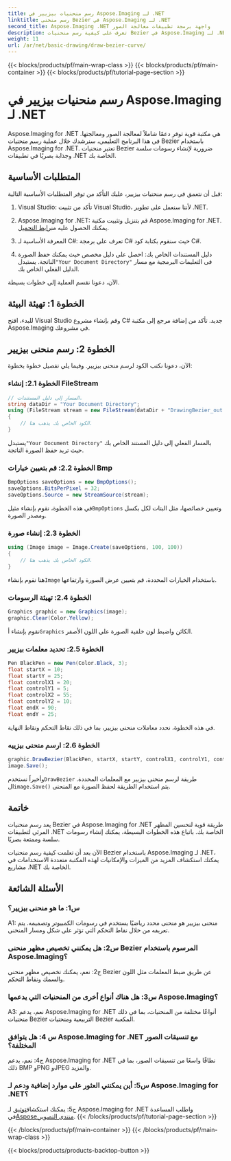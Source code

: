 ```yaml
---
title: رسم منحنيات بيزيير في Aspose.Imaging لـ .NET
linktitle: رسم منحنى Bezier في Aspose.Imaging لـ .NET
second_title: Aspose.Imaging .NET واجهة برمجة تطبيقات معالجة الصور
description: تعرف على كيفية رسم منحنيات Bezier في Aspose.Imaging لـ .NET. قم بتحسين رسومات .NET الخاصة بك باستخدام هذا الدليل التفصيلي خطوة بخطوة.
weight: 11
url: /ar/net/basic-drawing/draw-bezier-curve/
---
```


{{< blocks/products/pf/main-wrap-class >}}
{{< blocks/products/pf/main-container >}}
{{< blocks/products/pf/tutorial-page-section >}}

# رسم منحنيات بيزيير في Aspose.Imaging لـ .NET

Aspose.Imaging for .NET هي مكتبة قوية توفر دعمًا شاملاً لمعالجة الصور ومعالجتها. في هذا البرنامج التعليمي، سنرشدك خلال عملية رسم منحنيات Bezier باستخدام Aspose.Imaging for .NET. تعتبر منحنيات Bezier ضرورية لإنشاء رسومات سلسة وجذابة بصريًا في تطبيقات .NET الخاصة بك.

## المتطلبات الأساسية

قبل أن نتعمق في رسم منحنيات بيزيير، عليك التأكد من توفر المتطلبات الأساسية التالية:

1. Visual Studio: تأكد من تثبيت Visual Studio، لأننا سنعمل على تطوير .NET.

2.  Aspose.Imaging for .NET: قم بتنزيل وتثبيت مكتبة Aspose.Imaging for .NET. يمكنك الحصول عليه من[رابط التحميل](https://releases.aspose.com/imaging/net/).

3. المعرفة الأساسية لـ C#: تعرف على برمجة C# حيث سنقوم بكتابة كود C#.

4.  دليل المستندات الخاص بك: احصل على دليل مخصص حيث يمكنك حفظ الصورة الناتجة. يستبدل`"Your Document Directory"` في التعليمات البرمجية مع مسار الدليل الفعلي الخاص بك.

الآن، دعونا نقسم العملية إلى خطوات بسيطة.

## الخطوة 1: تهيئة البيئة

للبدء، افتح Visual Studio وقم بإنشاء مشروع C# جديد. تأكد من إضافة مرجع إلى مكتبة Aspose.Imaging في مشروعك.

## الخطوة 2: رسم منحنى بيزيير

الآن، دعونا نكتب الكود لرسم منحنى بيزيير. وفيما يلي تفصيل خطوة بخطوة:

### الخطوة 2.1: إنشاء FileStream

```csharp
// المسار إلى دليل المستندات.
string dataDir = "Your Document Directory";
using (FileStream stream = new FileStream(dataDir + "DrawingBezier_out.bmp", FileMode.Create))
{
    // الكود الخاص بك يذهب هنا.
}
```

 يستبدل`"Your Document Directory"` بالمسار الفعلي إلى دليل المستند الخاص بك حيث تريد حفظ الصورة الناتجة.

### الخطوة 2.2: قم بتعيين خيارات Bmp

```csharp
BmpOptions saveOptions = new BmpOptions();
saveOptions.BitsPerPixel = 32;
saveOptions.Source = new StreamSource(stream);
```

 في هذه الخطوة، نقوم بإنشاء مثيل`BmpOptions` وتعيين خصائصها، مثل البتات لكل بكسل ومصدر الصورة.

### الخطوة 2.3: إنشاء صورة

```csharp
using (Image image = Image.Create(saveOptions, 100, 100))
{
    // الكود الخاص بك يذهب هنا.
}
```

 هنا نقوم بإنشاء`Image` باستخدام الخيارات المحددة، قم بتعيين عرض الصورة وارتفاعها.

### الخطوة 2.4: تهيئة الرسومات

```csharp
Graphics graphic = new Graphics(image);
graphic.Clear(Color.Yellow);
```

 نقوم بإنشاء أ`Graphics` الكائن واضبط لون خلفية الصورة على اللون الأصفر.

### الخطوة 2.5: تحديد معلمات بيزيير

```csharp
Pen BlackPen = new Pen(Color.Black, 3);
float startX = 10;
float startY = 25;
float controlX1 = 20;
float controlY1 = 5;
float controlX2 = 55;
float controlY2 = 10;
float endX = 90;
float endY = 25;
```

في هذه الخطوة، نحدد معاملات منحنى بيزيير، بما في ذلك نقاط التحكم ونقاط النهاية.

### الخطوة 2.6: ارسم منحنى بيزييه

```csharp
graphic.DrawBezier(BlackPen, startX, startY, controlX1, controlY1, controlX2, controlY2, endX, endY);
image.Save();
```

 وأخيراً نستخدم`DrawBezier` طريقة لرسم منحنى بيزيير مع المعلمات المحددة. ال`image.Save()` يتم استخدام الطريقة لحفظ الصورة مع المنحنى.

## خاتمة

يعد رسم منحنيات Bezier في Aspose.Imaging for .NET طريقة قوية لتحسين المظهر المرئي لتطبيقات .NET الخاصة بك. باتباع هذه الخطوات البسيطة، يمكنك إنشاء رسومات سلسة وممتعة بصريًا.

الآن بعد أن تعلمت كيفية رسم منحنيات Bezier باستخدام Aspose.Imaging لـ .NET، يمكنك استكشاف المزيد من الميزات والإمكانيات لهذه المكتبة متعددة الاستخدامات في مشاريع .NET الخاصة بك.

## الأسئلة الشائعة

### س1: ما هو منحنى بيزيير؟

A1: منحنى بيزيير هو منحنى محدد رياضيًا يستخدم في رسومات الكمبيوتر وتصميمه. يتم تعريفه من خلال نقاط التحكم التي تؤثر على شكل ومسار المنحنى.

### س2: هل يمكنني تخصيص مظهر منحنى Bezier المرسوم باستخدام Aspose.Imaging؟

ج2: نعم، يمكنك تخصيص مظهر منحنى Bezier عن طريق ضبط المعلمات مثل اللون والسمك ونقاط التحكم.

### س3: هل هناك أنواع أخرى من المنحنيات التي يدعمها Aspose.Imaging؟

A3: نعم، يدعم Aspose.Imaging for .NET أنواعًا مختلفة من المنحنيات، بما في ذلك منحنيات Bezier التربيعية ومنحنيات Bezier المكعبة.

### س 4: هل يتوافق Aspose.Imaging for .NET مع تنسيقات الصور المختلفة؟

ج4: نعم، يدعم Aspose.Imaging for .NET نطاقًا واسعًا من تنسيقات الصور، بما في ذلك BMP وPNG وJPEG والمزيد.

### س5: أين يمكنني العثور على موارد إضافية ودعم لـ Aspose.Imaging for .NET؟

 ج5: يمكنك استكشاف[توثيق](https://reference.aspose.com/imaging/net/) لـ Aspose.Imaging for .NET واطلب المساعدة في[Aspose.منتدى التصوير](https://forum.aspose.com/).
{{< /blocks/products/pf/tutorial-page-section >}}

{{< /blocks/products/pf/main-container >}}
{{< /blocks/products/pf/main-wrap-class >}}

{{< blocks/products/products-backtop-button >}}
